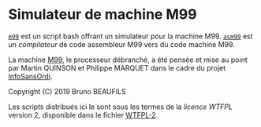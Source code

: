 # Simulateur de machine M99

[`m99`](m99) est un script bash offrant un simulateur pour la machine
M99. [`asm99`](asm99) est un *compilateur* de code assembleur M99 vers du
code machine M99.

La machine [M99], le processeur débranché, a été pensée et mise au point par
Martin QUINSON et Philippe MARQUET dans le cadre du projet [InfoSansOrdi].

[M99]: https://github.com/InfoSansOrdi/M999
[InfoSansOrdi]: https://github.com/InfoSansOrdi/InfoSansOrdi

Copyright (C) 2019 Bruno BEAUFILS

Les scripts distribués ici le sont sous les termes de la *licence WTFPL*
version 2, disponible dans le fichier [WTFPL-2](WTFPL-2).
